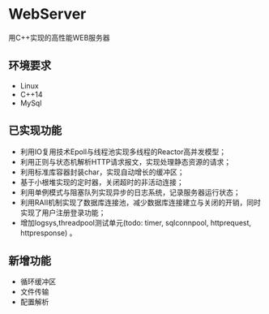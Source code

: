 # WebServer
用C++实现的高性能WEB服务器

## 环境要求
* Linux
* C++14
* MySql

## 已实现功能
* 利用IO复用技术Epoll与线程池实现多线程的Reactor高并发模型；
* 利用正则与状态机解析HTTP请求报文，实现处理静态资源的请求；
* 利用标准库容器封装char，实现自动增长的缓冲区；
* 基于小根堆实现的定时器，关闭超时的非活动连接；
* 利用单例模式与阻塞队列实现异步的日志系统，记录服务器运行状态；
* 利用RAII机制实现了数据库连接池，减少数据库连接建立与关闭的开销，同时实现了用户注册登录功能；
* 增加logsys,threadpool测试单元(todo: timer, sqlconnpool, httprequest, httpresponse) 。

## 新增功能
* 循环缓冲区
* 文件传输
* 配置解析
